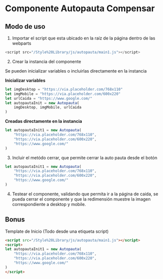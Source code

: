 # Componente Autopauta Compensar

## Modo de uso 

1. Importar el script que esta ubicado en la raíz de la página dentro de las webparts

```javascript
<script src="/Style%20Library/js/autopauta/main1.js"></script>
```

2. Crear la instancia del componente 

Se pueden inicializar variables o incluirlas directamente en la instancia

**Inicializar variables**
```javascript
let imgDesktop = "https://via.placeholder.com/768x110"
let imgMobile = "https://via.placeholder.com/600x220"
let urlCaida = "https://www.google.com/"
let autopautaInit = new Autopauta(
    imgDesktop, imgMobile, urlCaida
)
```
**Creadas directamente en la instancia**
```javascript
let autopautaInit1 = new Autopauta(
    "https://via.placeholder.com/768x110",
    "https://via.placeholder.com/600x220",
    "https://www.google.com/"
)
```

3. Incluir el metódo cerrar, que permite cerrar la auto pauta desde el botón

```javascript
let autopautaInit1 = new Autopauta(
    "https://via.placeholder.com/768x110",
    "https://via.placeholder.com/600x220",
    "https://www.google.com/"
)
```

4. Testear el componente, validando que permita ir a la página de caida, se pueda cerrar el componente y que la redimensión muestre la imagen correspondiente a desktop y mobile. 

## Bonus 

Template de Inicio (Todo desde una etiqueta script)

```html
<script src="/Style%20Library/js/autopauta/main1.js"></script>
<script>
let autopautaInit1 = new Autopauta(
    "https://via.placeholder.com/768x110",
    "https://via.placeholder.com/600x220",
    "https://www.google.com/"
)
</script>
```
